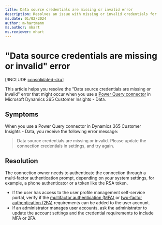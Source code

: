 ```yaml
---
title: Data source credentials are missing or invalid error
description: Resolves an issue with missing or invalid credentials for Power Query connectors in Dynamics 365 Customer Insights - Data.
ms.date: 01/02/2024
author: m-hartmann
ms.author: mhart
ms.reviewer: mhart
---
```

# "Data source credentials are missing or invalid" error

[!INCLUDE [consolidated-sku](../../includes/consolidated-sku.md)]

This article helps you resolve the "Data source credentials are missing or invalid" error that might occur when you use a [Power Query connector](/power-query/connectors/) in Microsoft Dynamics 365 Customer Insights - Data.

## Symptoms

When you use a Power Query connector in Dynamics 365 Customer Insights - Data, you receive the following error message:

> Data source credentials are missing or invalid. Please update the connection credentials in settings, and try again.

## Resolution

The connection owner needs to authenticate the connection through a multi-factor authentication prompt, depending on your system settings, for example, a phone authenticator or a token like the RSA token.

- If the user has access to the user profile management self-service portal, verify if the [multifactor authentication (MFA)](https://www.microsoft.com/security/business/identity-access/microsoft-entra-mfa-multi-factor-authentication) or [two-factor authentication (2FA)](https://www.microsoft.com/security/business/security-101/what-is-two-factor-authentication-2fa) requirements can be added to the user account.
- If an administrator manages user accounts, ask the administrator to update the account settings and the credential requirements to include MFA or 2FA.
